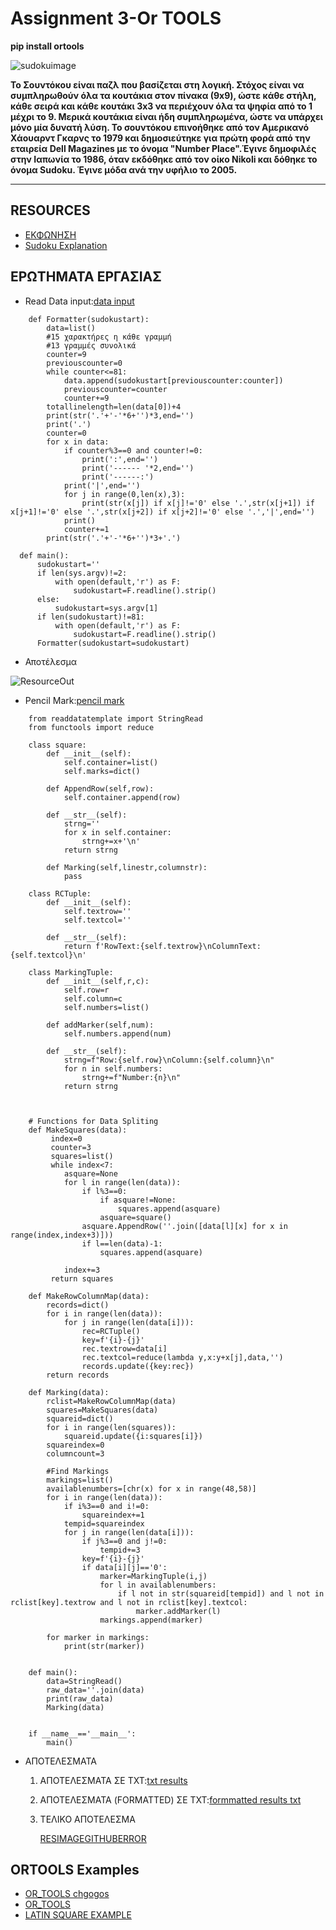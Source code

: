 # Assignment 3-Or TOOLS

**pip install ortools**

![sudokuimage](https://upload.wikimedia.org/wikipedia/commons/thumb/f/ff/Sudoku-by-L2G-20050714.svg/1200px-Sudoku-by-L2G-20050714.svg.png)

**Το Σουντόκου είναι παζλ που βασίζεται στη λογική. Στόχος είναι να συμπληρωθούν όλα τα κουτάκια στον πίνακα (9x9), ώστε κάθε στήλη, κάθε σειρά και κάθε κουτάκι 3x3 να περιέχουν όλα τα ψηφία από το 1 μέχρι το 9. Μερικά κουτάκια είναι ήδη συμπληρωμένα, ώστε να υπάρχει μόνο μία δυνατή λύση.
Το σουντόκου επινοήθηκε από τον Αμερικανό Χάουαρντ Γκαρνς το 1979 και δημοσιεύτηκε για πρώτη φορά από την εταιρεία Dell Magazines με το όνομα "Number Place".Έγινε δημοφιλές στην Ιαπωνία το 1986, όταν εκδόθηκε από τον οίκο Nikoli και δόθηκε το όνομα Sudoku. Έγινε μόδα ανά την υφήλιο το 2005.**

---
## RESOURCES

* [ΕΚΦΩΝΗΣΗ](https://chgogos.github.io/dituoi_agp/resources/agp_assignment20210515.pdf)
* [Sudoku Explanation](https://www.sudoku.name/rules/el)


## ΕΡΩΤΗΜΑΤΑ ΕΡΓΑΣΙΑΣ
* Read Data input:[data input](https://github.com/vasnastos/DITUOI_AGP_SUDOKU/blob/main/readdata.py)

```
    def Formatter(sudokustart):
        data=list()
        #15 χαρακτήρες η κάθε γραμμή
        #13 γραμμές συνολικά
        counter=9
        previouscounter=0
        while counter<=81:
            data.append(sudokustart[previouscounter:counter])
            previouscounter=counter
            counter+=9
        totallinelength=len(data[0])+4
        print(str('.'+'-'*6+'')*3,end='')
        print('.')
        counter=0
        for x in data:
            if counter%3==0 and counter!=0:
                print(':',end='')
                print('------ '*2,end='')
                print('------:')
            print('|',end='')
            for j in range(0,len(x),3):
                print(str(x[j]) if x[j]!='0' else '.',str(x[j+1]) if x[j+1]!='0' else '.',str(x[j+2]) if x[j+2]!='0' else '.','|',end='')
            print()
            counter+=1
        print(str('.'+'-'*6+'')*3+'.')

  def main():
      sudokustart=''
      if len(sys.argv)!=2:
          with open(default,'r') as F:
              sudokustart=F.readline().strip()
      else:
          sudokustart=sys.argv[1]
      if len(sudokustart)!=81:
          with open(default,'r') as F:
              sudokustart=F.readline().strip()
      Formatter(sudokustart=sudokustart) 
```

* Αποτέλεσμα

![ResourceOut](https://raw.githubusercontent.com/vasnastos/DITUOI_AGP_SUDOKU/main/RESOURCES/sudoku.png?token=APD2HAJ6YRAI5LLZ33UF4DLAWM7VI)

* Pencil Mark:[pencil mark](https://github.com/vasnastos/DITUOI_AGP_SUDOKU/blob/main/Pencilmark.py)
```
    from readdatatemplate import StringRead
    from functools import reduce

    class square:
        def __init__(self):
            self.container=list()
            self.marks=dict()

        def AppendRow(self,row):
            self.container.append(row)

        def __str__(self):
            strng=''
            for x in self.container:
                strng+=x+'\n'
            return strng

        def Marking(self,linestr,columnstr):
            pass

    class RCTuple:
        def __init__(self):
            self.textrow=''
            self.textcol=''

        def __str__(self):
            return f'RowText:{self.textrow}\nColumnText:{self.textcol}\n'

    class MarkingTuple:
        def __init__(self,r,c):
            self.row=r
            self.column=c
            self.numbers=list()

        def addMarker(self,num):
            self.numbers.append(num)

        def __str__(self):
            strng=f"Row:{self.row}\nColumn:{self.column}\n"
            for n in self.numbers:
                strng+=f"Number:{n}\n"
            return strng



    # Functions for Data Spliting
    def MakeSquares(data):
         index=0
         counter=3
         squares=list()
         while index<7:
            asquare=None
            for l in range(len(data)):
                if l%3==0:
                    if asquare!=None:
                        squares.append(asquare)
                    asquare=square()
                asquare.AppendRow(''.join([data[l][x] for x in range(index,index+3)]))
                if l==len(data)-1:
                    squares.append(asquare)

            index+=3
         return squares

    def MakeRowColumnMap(data):
        records=dict()
        for i in range(len(data)):
            for j in range(len(data[i])):
                rec=RCTuple()
                key=f'{i}-{j}'
                rec.textrow=data[i]
                rec.textcol=reduce(lambda y,x:y+x[j],data,'')
                records.update({key:rec})
        return records

    def Marking(data):
        rclist=MakeRowColumnMap(data)
        squares=MakeSquares(data)
        squareid=dict()
        for i in range(len(squares)):
            squareid.update({i:squares[i]})
        squareindex=0
        columncount=3

        #Find Markings
        markings=list()
        availablenumbers=[chr(x) for x in range(48,58)]
        for i in range(len(data)):
            if i%3==0 and i!=0:
                squareindex+=1
            tempid=squareindex
            for j in range(len(data[i])):
                if j%3==0 and j!=0:
                    tempid+=3
                key=f'{i}-{j}'
                if data[i][j]=='0':
                    marker=MarkingTuple(i,j)
                    for l in availablenumbers:
                        if l not in str(squareid[tempid]) and l not in rclist[key].textrow and l not in rclist[key].textcol:    
                            marker.addMarker(l)
                    markings.append(marker)

        for marker in markings:
            print(str(marker))


    def main():
        data=StringRead()
        raw_data=''.join(data)
        print(raw_data)
        Marking(data)


    if __name__=='__main__':
        main()
```

* ΑΠΟΤΕΛΕΣΜΑΤΑ
   1. ΑΠΟΤΕΛΕΣΜΑΤΑ ΣΕ TXT:[txt results](https://github.com/vasnastos/DITUOI_AGP_SUDOKU/blob/main/results.out)
   2. ΑΠΟΤΕΛΕΣΜΑΤΑ (FORMATTED) ΣΕ TXT:[formmatted results txt](https://github.com/vasnastos/DITUOI_AGP_SUDOKU/blob/main/results.out)
   3. ΤΕΛΙΚΟ ΑΠΟΤΕΛΕΣΜΑ
   
       [RESIMAGEGITHUBERROR](https://github.com/vasnastos/DITUOI_AGP_SUDOKU/blob/main/RESOURCES/maqrkingnums.png)

## ORTOOLS Examples
* [OR_TOOLS chgogos](https://github.com/chgogos/dituoi_agp/tree/main/tools/ortools)
* [OR_TOOLS](https://github.com/vasnastos/AGP/tree/master/OR_TOOLS)
* [LATIN SQUARE EXAMPLE](https://github.com/vasnastos/DITUOI_AGP_SUDOKU/blob/main/latinSquaresCpSat.ipynb)
